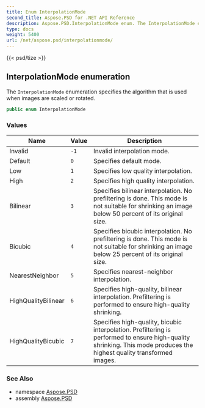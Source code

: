 ```yaml
---
title: Enum InterpolationMode
second_title: Aspose.PSD for .NET API Reference
description: Aspose.PSD.InterpolationMode enum. The InterpolationMode enumeration specifies the algorithm that is used when images are scaled or rotated
type: docs
weight: 5400
url: /net/aspose.psd/interpolationmode/
---
```

{{< psd/tize >}}
## InterpolationMode enumeration

The `InterpolationMode` enumeration specifies the algorithm that is used when images are scaled or rotated.

```csharp
public enum InterpolationMode
```

### Values

| Name | Value | Description |
| --- | --- | --- |
| Invalid | `-1` | Invalid interpolation mode. |
| Default | `0` | Specifies default mode. |
| Low | `1` | Specifies low quality interpolation. |
| High | `2` | Specifies high quality interpolation. |
| Bilinear | `3` | Specifies bilinear interpolation. No prefiltering is done. This mode is not suitable for shrinking an image below 50 percent of its original size. |
| Bicubic | `4` | Specifies bicubic interpolation. No prefiltering is done. This mode is not suitable for shrinking an image below 25 percent of its original size. |
| NearestNeighbor | `5` | Specifies nearest-neighbor interpolation. |
| HighQualityBilinear | `6` | Specifies high-quality, bilinear interpolation. Prefiltering is performed to ensure high-quality shrinking. |
| HighQualityBicubic | `7` | Specifies high-quality, bicubic interpolation. Prefiltering is performed to ensure high-quality shrinking. This mode produces the highest quality transformed images. |

### See Also

* namespace [Aspose.PSD](../../aspose.psd/)
* assembly [Aspose.PSD](../../)


